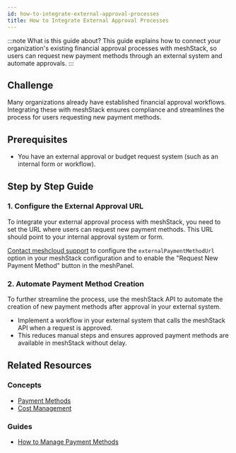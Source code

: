```yaml
---
id: how-to-integrate-external-approval-processes
title: How to Integrate External Approval Processes
---
```


:::note What is this guide about?
This guide explains how to connect your organization's existing financial approval processes with meshStack, so users can request new payment methods through an external system and automate approvals.
:::

## Challenge

Many organizations already have established financial approval workflows. Integrating these with meshStack ensures compliance and streamlines the process for users requesting new payment methods.

## Prerequisites

- You have an external approval or budget request system (such as an internal form or workflow).

## Step by Step Guide

### 1. Configure the External Approval URL

To integrate your external approval process with meshStack, you need to set the URL where users can request new payment methods. This URL should point to your internal approval system or form.

[Contact meshcloud support](mailto:support@meshcloud.io) to configure the `externalPaymentMethodUrl` option in your meshStack configuration and to enable the "Request New Payment Method" button in the meshPanel.

### 2. Automate Payment Method Creation

To further streamline the process, use the meshStack API to automate the creation of new payment methods after approval in your external system.

- Implement a workflow in your external system that calls the meshStack API when a request is approved.
- This reduces manual steps and ensures approved payment methods are available in meshStack without delay.

## Related Resources

### Concepts

- [Payment Methods](concepts/payment-methods.md)
- [Cost Management](concepts/cost-management.md)

### Guides

- [How to Manage Payment Methods](guides/finops/how-to-manage-payment-methods.md)
